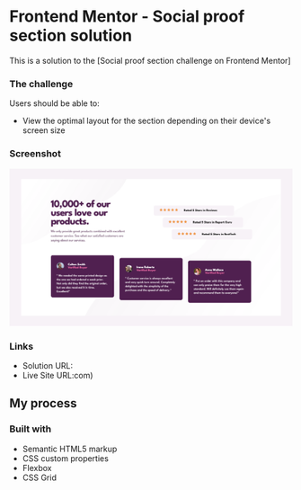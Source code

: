 # Frontend Mentor - Social proof section solution

This is a solution to the [Social proof section challenge on Frontend Mentor]

### The challenge

Users should be able to:

- View the optimal layout for the section depending on their device's screen size

### Screenshot

![](./screenshot.png)

### Links

- Solution URL:
- Live Site URL:com)

## My process

### Built with

- Semantic HTML5 markup
- CSS custom properties
- Flexbox
- CSS Grid
